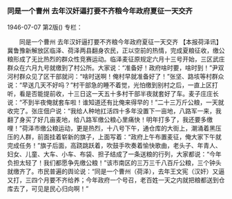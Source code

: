 ### 同是一个曹州  去年汉奸逼打要不齐粮今年政府夏征一天交齐

1946-07-07
第2版()
专栏：

　　同是一个曹州
    去年汉奸逼打要不齐粮今年政府夏征一天交齐
    【本报荷泽讯】冀鲁豫新解放区临泽、荷泽两县翻身农民，正以空前的热情，完成夏粮征收，缴公粮形成了无比热烈的群众性竞赛运动。临泽麦征原规定六月十三号开始，三区武庄群众在六月九号就缴到了村公所。大家说：“准备好！政府啥时要，啥时到！”尹双河村群众见了区干部就问：“啥时送啊！俺村早就准备好了！”张坚、路垓等村群众说：“早送几天不好吗？”村干部急的睡不着觉，光怕缴到别村之后，一直上区打听，看是否能提前收，十三日这一天五十多村干部半夜就套好了车。麦子庄庄长说：“不到半夜俺就套车啦！谁知道还有比俺来得早的！”二十三万斤公粮，一天就收完了。张庄佃户说：“我给人种地扛活四十多年没置下一亩地，八路军一来，我翻了身买了好几亩麦地，给八路军缴公粮心里痛快！明年打多了，我还要多缴哩！”荷泽市缴公粮运动，更是热烈，十八号下午，通仓库的大街上，潮涌着黑压压的人群，前面挂着崭新的旗子，上面写着：“政府上午布置麦征，俺大家下午就完成任务！”旗子后面，高跷跳跃着，吹鼓手吹奏着愉快歌曲，老头子、年青人、妇女、儿童、大车、小车、布袋、担子结成了一条送粮的行列，大家都说：“今年负担太轻了！我们都愿争先缴公粮！”该市南区的三万三千八百斤公粮，三个钟头就缴齐了。市民普遍的舆论说：“同是一个曹州（荷泽），去年王文宪（汉奸）又逼又打，三四个月要不齐给养；今年政府一个号召，老百姓一天之内就把粮都送到仓库去了，可见是民心归向啊！”
